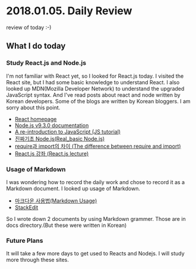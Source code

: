 # 2018.01.05. Daily Review
review of today :-)

## What I do today


### Study React.js and Node.js

I'm not familiar with React yet, so I looked for React.js today.
I visited the React site, but I had some basic knowledge to understand React.
I also looked up MDN(Mozilla Developer Network) to understand the upgraded JavaScript syntax.
And I've read posts about react and node written by Korean developers.
Some of the blogs are written by Korean bloggers. I am sorry about this point.

- [React homepage](https://reactjs.org/docs/hello-world.html)
- [Node.js v9.3.0 documentation](https://nodejs.org/api/documentation.html)
- [A re-introduction to JavaScript (JS tutorial)](https://developer.mozilla.org/en-US/docs/Web/JavaScript/A_re-introduction_to_JavaScript)
- [진짜기초 Node.js(Real_basic Node.js)](https://www.slideshare.net/WooGenius/nodejs-40451587)
- [require과 import의 차이 (The difference between require and import)](https://blueshw.github.io/2017/05/16/ES-require-vs-import/)
- [React.js 강좌 (React.js lecture)](https://velopert.com/775)

### Usage of Markdown 

I was wondering how to record the daily work and chose to record it as a Markdown document.
I looked up usage of Markdown. 
- [마크다운 사용법(Markdown Usage)](https://gist.github.com/ihoneymon/652be052a0727ad59601)
- [StackEdit](https://stackedit.io/editor#publish-a-document)

So I wrote down 2 documents by using Markdown grammer. 
Those are in docs directory.(But these were written in Korean)

### Future Plans

It will take a few more days to get used to Reacts and Nodejs.
I will study more through these sites.

